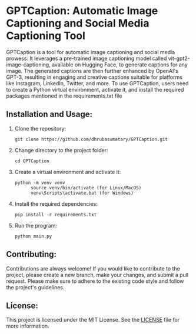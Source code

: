 <!DOCTYPE html>
<html>
  
  <body>
    <h1>GPTCaption: Automatic Image Captioning and Social Media Captioning Tool</h1>
    <p>
    GPTCaption is a tool for automatic image captioning and social media prowess. It leverages a pre-trained image captioning model called vit-gpt2-image-captioning, available on Hugging Face, to generate captions for any image. The generated captions are then further enhanced by OpenAI's GPT-3, resulting in engaging and creative captions suitable for platforms like Instagram, LinkedIn, Twitter, and more. To use GPTCaption, users need to create a Python virtual environment, activate it, and install the required packages mentioned in the requirements.txt file
    </p>
    <h2>Installation and Usage:</h2>
    <ol>
      <li>Clone the repository:</li>
      <pre><code>git clone https://github.com/dhrubasumatary/GPTCaption.git</code></pre>
      <li>Change directory to the project folder:</li>
      <pre><code>cd GPTCaption</code></pre>
      <li>Create a virtual environment and activate it:</li>
      <pre><code>python -m venv venv
      source venv/bin/activate (for Linux/MacOS)
      venv\Scripts\activate.bat (for Windows)</code></pre>
      <li>Install the required dependencies:</li>
      <pre><code>pip install -r requirements.txt</code></pre>
      <li>Run the program:</li>
      <pre><code>python main.py</code></pre>
    </ol>
    <h2>Contributing:</h2>
    <p>Contributions are always welcome! If you would like to contribute to the project, please create a new branch, make your changes, and submit a pull request. Please make sure to adhere to the existing code style and follow the project's guidelines.</p>
    <h2>License:</h2>
    <p>This project is licensed under the MIT License. See the <a href="https://github.com/your-username/GPTCaption/blob/main/LICENSE">LICENSE</a> file for more information.</p>
  </body>
</html>
